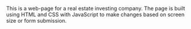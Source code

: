 This is a web-page for a real estate investing company. The page is built using HTML and CSS with JavaScript to make changes based on screen size or form submission.
